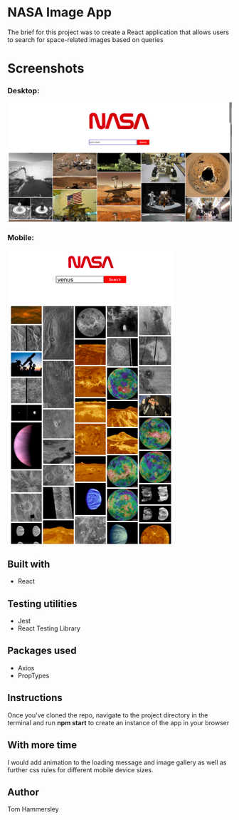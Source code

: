 # NASA Image App

The brief for this project was to create a React application that allows users to search for space-related images based on queries

# Screenshots

### Desktop:

![App desktop screenshot](https://github.com/scented-wiring/tech-test/blob/main/README%20images/nasa-app-desktop.png?raw=true)

### Mobile:

![App mobile screenshot](https://github.com/scented-wiring/tech-test/blob/main/README%20images/nasa-app-mobile.png?raw=true)

## Built with

- React

## Testing utilities

- Jest
- React Testing Library

## Packages used

- Axios
- PropTypes

## Instructions

Once you've cloned the repo, navigate to the project directory in the terminal and run <b>npm start</b> to create an instance of the app in your browser

## With more time

I would add animation to the loading message and image gallery as well as further css rules for different mobile device sizes.

## Author

Tom Hammersley
